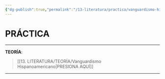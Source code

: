 ```yaml
---
{"dg-publish":true,"permalink":"/13-literatura/practica/vanguardismo-hispanoamericano/","tags":["Literatura","Práctica"]}
---
```


# PRÁCTICA
---
**TEORÍA**:
>[[13. LITERATURA/TEORÍA/Vanguardismo Hispanoamericano\|PRESIONA AQUÍ]]

---
